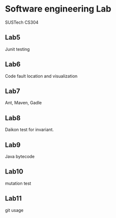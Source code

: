 # Software engineering Lab
SUSTech CS304

## Lab5
Junit testing

## Lab6
Code fault location and visualization

## Lab7
Ant, Maven, Gadle

## Lab8
Daikon test for invariant.

## Lab9
Java bytecode

## Lab10
mutation test

## Lab11
git usage
